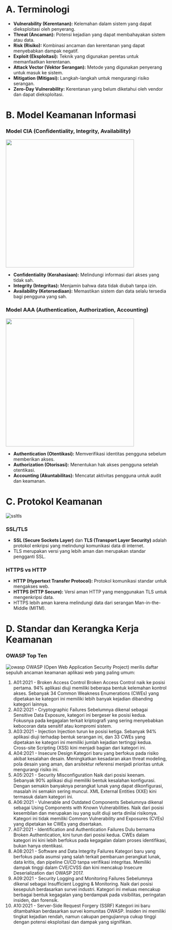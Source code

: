 # A. Terminologi
- **Vulnerability (Kerentanan):** Kelemahan dalam sistem yang dapat dieksploitasi oleh penyerang.
- **Threat (Ancaman):** Potensi kejadian yang dapat membahayakan sistem atau data.
- **Risk (Risiko):** Kombinasi ancaman dan kerentanan yang dapat menyebabkan dampak negatif.
- **Exploit (Eksploitasi):** Teknik yang digunakan peretas untuk memanfaatkan kerentanan.
- **Attack Vector (Vektor Serangan):** Metode yang digunakan penyerang untuk masuk ke sistem.
- **Mitigation (Mitigasi):** Langkah-langkah untuk mengurangi risiko serangan.
- **Zero-Day Vulnerability:** Kerentanan yang belum diketahui oleh vendor dan dapat dieksploitasi.

# B. Model Keamanan Informasi

### Model CIA (Confidentiality, Integrity, Availability)
<img src="https://student-activity.binus.ac.id/csc/wp-content/uploads/sites/37/2022/08/CIA-TRIAD.png" width="400">

- **Confidentiality (Kerahasiaan):** Melindungi informasi dari akses yang tidak sah.
- **Integrity (Integritas):** Menjamin bahwa data tidak diubah tanpa izin.
- **Availability (Ketersediaan):** Memastikan sistem dan data selalu tersedia bagi pengguna yang sah.

### Model AAA (Authentication, Authorization, Accounting)
<img src="https://www.colourbox.com/preview/9284000-acronym-of-aaa-authentication-authorization-accounting.jpg" width="400">

- **Authentication (Otentikasi):** Memverifikasi identitas pengguna sebelum memberikan akses.
- **Authorization (Otorisasi):** Menentukan hak akses pengguna setelah otentikasi.
- **Accounting (Akuntabilitas):** Mencatat aktivitas pengguna untuk audit dan keamanan.

# C. Protokol Keamanan
![ssltls](https://www.hostinger.co.id/tutorial/wp-content/uploads/sites/11/2021/11/Cara-kerja-SSL.png)
### SSL/TLS
- **SSL (Secure Sockets Layer)** dan **TLS (Transport Layer Security)** adalah protokol enkripsi yang melindungi komunikasi data di internet.
- TLS merupakan versi yang lebih aman dan merupakan standar pengganti SSL.

### HTTPS vs HTTP
- **HTTP (Hypertext Transfer Protocol):** Protokol komunikasi standar untuk mengakses web.
- **HTTPS (HTTP Secure):** Versi aman HTTP yang menggunakan TLS untuk mengenkripsi data.
- HTTPS lebih aman karena melindungi data dari serangan Man-in-the-Middle (MITM).

# D. Standar dan Kerangka Kerja Keamanan

### OWASP Top Ten
![owasp](https://owasp.org/www-project-top-ten/assets/images/mapping.png)
OWASP (Open Web Application Security Project) merilis daftar sepuluh ancaman keamanan aplikasi web yang paling umum:
1. A01:2021 - Broken Access Control
Broken Access Control naik ke posisi pertama. 94% aplikasi diuji memiliki beberapa bentuk kelemahan kontrol akses. Sebanyak 34 Common Weakness Enumerations (CWEs) yang dipetakan ke kategori ini memiliki lebih banyak kejadian dibanding kategori lainnya.
2. A02:2021 - Cryptographic Failures
Sebelumnya dikenal sebagai Sensitive Data Exposure, kategori ini bergeser ke posisi kedua. Fokusnya pada kegagalan terkait kriptografi yang sering menyebabkan kebocoran data sensitif atau kompromi sistem.
3. A03:2021 - Injection
Injection turun ke posisi ketiga. Sebanyak 94% aplikasi diuji terhadap bentuk serangan ini, dan 33 CWEs yang dipetakan ke kategori ini memiliki jumlah kejadian tertinggi kedua. Cross-site Scripting (XSS) kini menjadi bagian dari kategori ini.
4. A04:2021 - Insecure Design
Kategori baru yang berfokus pada risiko akibat kesalahan desain. Meningkatkan kesadaran akan threat modeling, pola desain yang aman, dan arsitektur referensi menjadi prioritas untuk mengurangi risiko ini.
5. A05:2021 - Security Misconfiguration
Naik dari posisi keenam. Sebanyak 90% aplikasi diuji memiliki bentuk kesalahan konfigurasi. Dengan semakin banyaknya perangkat lunak yang dapat dikonfigurasi, masalah ini semakin sering muncul. XML External Entities (XXE) kini termasuk dalam kategori ini.
6. A06:2021 - Vulnerable and Outdated Components
Sebelumnya dikenal sebagai Using Components with Known Vulnerabilities. Naik dari posisi kesembilan dan merupakan isu yang sulit diuji serta dinilai risikonya. Kategori ini tidak memiliki Common Vulnerability and Exposures (CVEs) yang dipetakan ke CWEs yang disertakan.
7. A07:2021 - Identification and Authentication Failures
Dulu bernama Broken Authentication, kini turun dari posisi kedua. CWEs dalam kategori ini kini lebih berfokus pada kegagalan dalam proses identifikasi, bukan hanya otentikasi.
8. A08:2021 - Software and Data Integrity Failures
Kategori baru yang berfokus pada asumsi yang salah terkait pembaruan perangkat lunak, data kritis, dan pipeline CI/CD tanpa verifikasi integritas. Memiliki dampak tinggi dalam CVE/CVSS dan kini mencakup Insecure Deserialization dari OWASP 2017.
9. A09:2021 - Security Logging and Monitoring Failures
Sebelumnya dikenal sebagai Insufficient Logging & Monitoring. Naik dari posisi kesepuluh berdasarkan survei industri. Kategori ini meluas mencakup berbagai bentuk kegagalan yang berdampak pada visibilitas, peringatan insiden, dan forensik.
10. A10:2021 - Server-Side Request Forgery (SSRF)
Kategori ini baru ditambahkan berdasarkan survei komunitas OWASP. Insiden ini memiliki tingkat kejadian rendah, namun cakupan pengujiannya cukup tinggi dengan potensi eksploitasi dan dampak yang signifikan.
